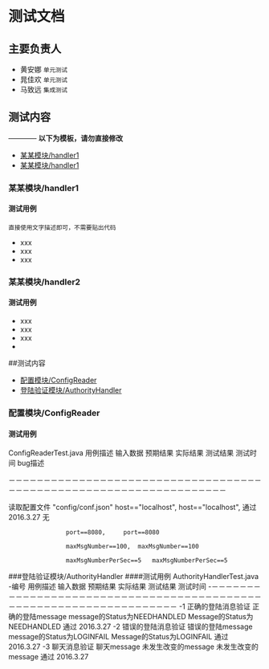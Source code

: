 # 测试文档

## 主要负责人

- 黄安娜 `单元测试`
- 晁佳欢 `单元测试`
- 马致远 `集成测试`


## 测试内容

————
**以下为模板，请勿直接修改**

- [某某模块/handler1](#某某模块/handler2)
- [某某模块/handler1](#某某模块/handler2)

### 某某模块/handler1
#### 测试用例 
	直接使用文字描述即可，不需要贴出代码

- xxx
- xxx
- xxx

### 某某模块/handler2
#### 测试用例 

- xxx
- xxx
- xxx
- 

##测试内容

- [配置模块/ConfigReader](#配置模块/ConfigReader)
- [登陆验证模块/AuthorityHandler](#登陆验证模块/AuthorityHandler)

### 配置模块/ConfigReader
#### 测试用例
ConfigReaderTest.java
用例描述	输入数据		预期结果		实际结果		测试结果	测试时间	bug描述   

－－－－－－－－－－－－－－－－－－－－－－－－－－－－－－－－－－－－－－－－－－－－－－－－－－－－－－－－－－－－－－－－－－－   

读取配置文件	"config/conf.json"	host=="localhost",	host=="localhost",	通过		2016.3.27	无   

					port==8080,		port==8080				   
					
					maxMsgNumber==100,	maxMsgNumber==100	   
					
					maxMsgNumberPerSec==5   maxMsgNumberPerSec==5	

###登陆验证模块/AuthorityHandler
####测试用例
AuthorityHandlerTest.java
-编号 用例描述	          输入数据		  预期结果	        	  实际结果			  测试结果	测试时间
-－－－－－－－－－－－－－－－－－－－－－－－－－－－－－－－－－－－－－－－－－－－－－－－－－－－－－－－－－－－－－－－－－－－
-1   正确的登陆消息验证	  正确的登陆message 	  message的Status为NEEDHANDLED	  Message的Status为NEEDHANDLED    通过		2016.3.27
-2   错误的登陆消息验证	  错误的登陆message	  message的Status为LOGINFAIL	  Message的Status为LOGINFAIL	  通过 		2016.3.27
-3   聊天消息验证	  聊天message		  未发生改变的message		  未发生改变的message		  通过		2016.3.27
